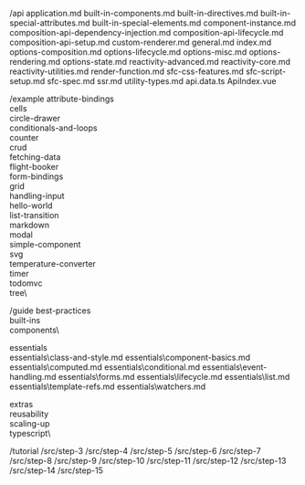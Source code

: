 /api
application.md
built-in-components.md
built-in-directives.md
built-in-special-attributes.md
built-in-special-elements.md
component-instance.md
composition-api-dependency-injection.md
composition-api-lifecycle.md
composition-api-setup.md
custom-renderer.md
general.md
index.md
options-composition.md
options-lifecycle.md
options-misc.md
options-rendering.md
options-state.md
reactivity-advanced.md
reactivity-core.md
reactivity-utilities.md
render-function.md
sfc-css-features.md
sfc-script-setup.md
sfc-spec.md
ssr.md
utility-types.md
api.data.ts
ApiIndex.vue

/example
attribute-bindings\
cells\
circle-drawer\
conditionals-and-loops\
counter\
crud\
fetching-data\
flight-booker\
form-bindings\
grid\
handling-input\
hello-world\
list-transition\
markdown\
modal\
simple-component\
svg\
temperature-converter\
timer\
todomvc\
tree\

/guide
best-practices\
built-ins\
components\

essentials\
essentials\class-and-style.md
essentials\component-basics.md
essentials\computed.md
essentials\conditional.md
essentials\event-handling.md
essentials\forms.md
essentials\lifecycle.md
essentials\list.md
essentials\template-refs.md
essentials\watchers.md

extras\
reusability\
scaling-up\
typescript\

/tutorial
/src/step-3
/src/step-4
/src/step-5
/src/step-6
/src/step-7
/src/step-8
/src/step-9
/src/step-10
/src/step-11
/src/step-12
/src/step-13
/src/step-14
/src/step-15
